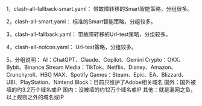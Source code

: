 1，clash-all-fallback-smart.yaml：
带故障转移的Smart智能策略，分组很多。

2，clash-all-smart.yaml：
标准的Smart智能策略，分组较多。

3，clash-all-fallback.yaml：
带故障转移的Url-test策略，分组较多。

4，clash-all-noicon.yaml：
Url-test策略，分组较多。

5，分组说明：
AI：ChatGPT、Claude、Copilot、Gemini
Crypto：OKX、Bybit、Binance
Stream Media：TikTok、Netflix、Disney、Amazon、Crunchyroll、HBO MAX、Spotify
Games：Steam、Epic、EA、Blizzard、UBI、PlayStation、Nintend
Block：目前只维护了Adobe相关域名
国外：国外被墙的约3.2万个域名或IP
国内：没被墙的约12万个域名或IP
其他：就是漏网之鱼，以上规则之外的域名或IP


